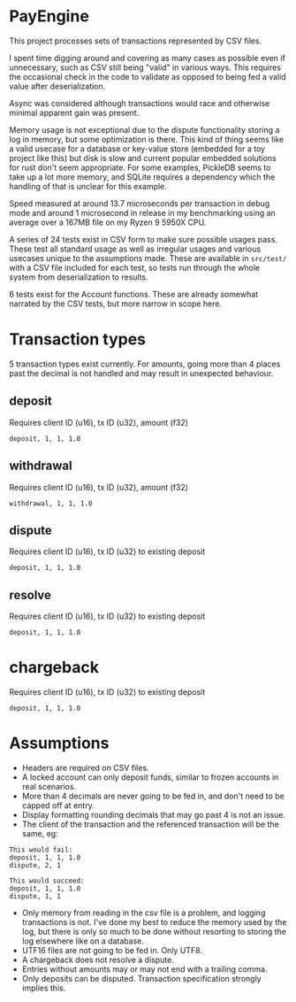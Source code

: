 # PayEngine

This project processes sets of transactions represented by CSV files.

I spent time digging around and covering as many cases as possible even if unnecessary,
such as CSV still being "valid" in various ways. This requires the occasional check in
the code to validate as opposed to being fed a valid value after deserialization.

Async was considered although transactions would race and otherwise minimal apparent
gain was present.

Memory usage is not exceptional due to the dispute functionality storing a log in memory,
but some optimization is there. This kind of thing seems like a valid usecase for a
database or key-value store (embedded for a toy project like this) but disk is slow and
current popular embedded solutions for rust don't seem appropriate. For some examples,
PickleDB seems to take up a lot more memory, and SQLite requires a dependency which the
handling of that is unclear for this example.

Speed measured at around 13.7 microseconds per transaction in debug mode and around 1
microsecond in release in my benchmarking using an average over a 167MB file on my
Ryzen 9 5950X CPU.

A series of 24 tests exist in CSV form to make sure possible usages pass. These test all
standard usage as well as irregular usages and various usecases unique to the assumptions
made. These are available in `src/test/` with a CSV file included for each test, so tests
run through the whole system from deserialization to results.

6 tests exist for the Account functions. These are already somewhat narrated by the CSV
tests, but more narrow in scope here.

# Transaction types
5 transaction types exist currently. For amounts, going more than 4 places past the
decimal is not handled and may result in unexpected behaviour.
## deposit
Requires client ID (u16), tx ID (u32), amount (f32)
```
deposit, 1, 1, 1.0
```

## withdrawal
Requires client ID (u16), tx ID (u32), amount (f32)
```
withdrawal, 1, 1, 1.0
```

## dispute
Requires client ID (u16), tx ID (u32) to existing deposit
```
deposit, 1, 1, 1.0
```

## resolve
Requires client ID (u16), tx ID (u32) to existing deposit
```
deposit, 1, 1, 1.0
```

# chargeback
Requires client ID (u16), tx ID (u32) to existing deposit
```
deposit, 1, 1, 1.0
```

# Assumptions
- Headers are required on CSV files.
- A locked account can only deposit funds, similar to frozen accounts in real scenarios.
- More than 4 decimals are never going to be fed in, and don't need to be capped off
at entry.
- Display formatting rounding decimals that may go past 4 is not an issue.
- The client of the transaction and the referenced transaction will be the same, eg:

```
This would fail:
deposit, 1, 1, 1.0
dispute, 2, 1

This would succeed:
deposit, 1, 1, 1.0
dispute, 1, 1
```

- Only memory from reading in the csv file is a problem, and logging transactions
is not. I've done my best to reduce the memory used by the log, but there is only
so much to be done without resorting to storing the log elsewhere like on a database.
- UTF16 files are not going to be fed in. Only UTF8.
- A chargeback does not resolve a dispute.
- Entries without amounts may or may not end with a trailing comma.
- Only deposits can be disputed. Transaction specification strongly implies this.